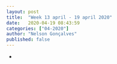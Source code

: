 ```yaml
---
layout: post
title:  "Week 13 april - 19 april 2020"
date:   2020-04-19 08:43:59
categories: ["04-2020"]
author: "Nelson Gonçalves"
published: false
---
```


* 

